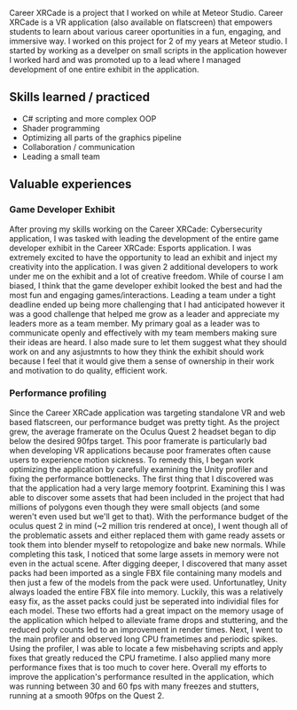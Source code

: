 Career XRCade is a project that I worked on while at Meteor Studio. Career XRCade is a VR application (also available on flatscreen) that empowers students to learn about various career oportunities in a fun, engaging, and immersive way. I worked on this project for 2 of my years at Meteor studio. I started by working as a develper on small scripts in the application however I worked hard and was promoted up to a lead where I managed development of one entire exhibit in the application.

## Skills learned / practiced
- C# scripting and more complex OOP
- Shader programming
- Optimizing all parts of the graphics pipeline
- Collaboration / communication
- Leading a small team

## Valuable experiences

### Game Developer Exhibit
After proving my skills working on the Career XRCade: Cybersecurity application, I was tasked with leading the development of the entire game developer exhibit in the Career XRCade: Esports application. I was extremely excited to have the opportunity to lead an exhibit and inject my creativity into the application. I was given 2 additional developers to work under me on the exhibit and a lot of creative freedom. While of course I am biased, I think that the game developer exhibit looked the best and had the most fun and engaging games/interactions. Leading a team under a tight deadline ended up being more challenging that I had anticipated however it was a good challenge that helped me grow as a leader and appreciate my leaders more as a team member. My primary goal as a leader was to communicate openly and effectively with my team members making sure their ideas are heard. I also made sure to let them suggest what they should work on and any asjustmnts to how they think the exhibit should work because I feel that it would give them a sense of ownership in their work and motivation to do quality, efficient work.

### Performance profiling
Since the Career XRCade application was targeting standalone VR and web based flatscreen, our performance budget was pretty tight. As the project grew, the average framerate on the Oculus Quest 2 headset began to dip below the desired 90fps target. This poor framerate is particularly bad when developing VR applications because poor framerates often cause users to experience motion sickness. To remedy this, I began work optimizing the application by carefully examining the Unity profiler and fixing the performance bottlenecks. The first thing that I discovered was that the application had a very large memory footprint. Examining this I was able to discover some assets that had been included in the project that had millions of polygons even though they were small objects (and some weren't even used but we'll get to that). With the performance budget of the oculus quest 2 in mind (~2 million tris rendered at once), I went though all of the problematic assets and either replaced them with game ready assets or took them into blender myself to retopologize and bake new normals. While completing this task, I noticed that some large assets in memory were not even in the actual scene. After digging deeper, I discovered that many asset packs had been imported as a single FBX file containing many models and then just a few of the models from the pack were used. Unfortunatley, Unity always loaded the entire FBX file into memory. Luckily, this was a relatively easy fix, as the asset packs could just be seperated into individial files for each model. These two efforts had a great impact on the memory usage of the application which helped to alleviate frame drops and stuttering, and the reduced poly counts led to an improvement in render times. Next, I went to the main profiler and observed long CPU frametimes and periodic spikes. Using the profiler, I was able to locate a few misbehaving scripts and apply fixes that greatly reduced the CPU frametime. I also applied many more performance fixes that is too much to cover here. Overall my efforts to improve the application's performance resulted in the application, which was running between 30 and 60 fps with many freezes and stutters, running at a smooth 90fps on the Quest 2.